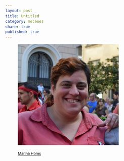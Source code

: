 ```yaml
---
layout: post
title: Untitled
category: mecenes
share: true
published: true
---
```


<figure class="text-center">
	<img src="/public/img/marina-homs-miralles-mecenes-artinpocket-regular.jpg" alt="Marina Homs Miralles - mecenes d'artipocket/regular" title="Marina Homs Miralles - mecenes d'artipocket/regular">
	<figcaption>
		<p><small><i class="fa fa-facebook"></i> <a href="https://www.facebook.com/marina.homs.1?fref=ts" title="Marina Homs Miralles a Facebook">Marina Homs</a></small></p>
	</figcaption>
</figure>